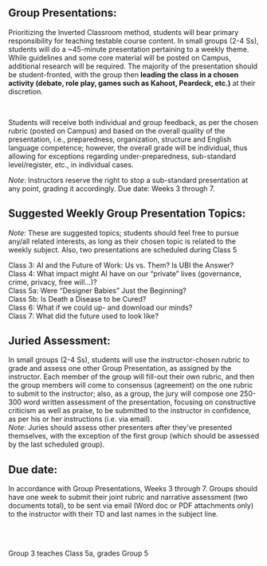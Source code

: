 ## Group Presentations: 
<p>Prioritizing the Inverted Classroom method, students will bear primary responsibility for teaching testable course content. 
In small groups (2-4 Ss), students will do a ~45-minute presentation pertaining to a weekly theme. 
While guidelines and some core material will be posted on Campus, additional research will be required. 
The majority of the presentation should be student-fronted, with the group then <strong>leading the class in a chosen activity 
(debate, role play, games such as Kahoot, Peardeck, etc.)</strong> at their discretion.</p>
</br>


Students will receive both individual and group feedback, as per the chosen rubric (posted on Campus) and based on the overall quality of the presentation,
i.e., preparedness, organization, structure and English language competence; however, the overall grade will be individual, 
thus allowing for exceptions regarding under-preparedness, sub-standard level/register, etc., in individual cases. 
</br>


<i>Note</i>: Instructors reserve the right to stop a sub-standard presentation at any point, grading it accordingly. Due date: Weeks 3 through 7.
</br>


## Suggested Weekly Group Presentation Topics:
<i>Note</i>: These are suggested topics; students should feel free to pursue any/all related interests, as long as their chosen topic is related to the weekly subject. 
Also, two presentations are scheduled during Class 5
</br>

Class 3: AI and the Future of Work: Us vs. Them? Is UBI the Answer?</br>
Class 4: What impact might AI have on our “private” lives (governance, crime, privacy, free will…)?</br>
Class 5a: Were “Designer Babies” Just the Beginning? </br>
Class 5b:  Is Death a Disease to be Cured?</br>
Class 6: What if we could up- and download our minds?</br>
Class 7: What did the future used to look like?</br>

## Juried Assessment: 
In small groups (2-4 Ss), students will use the instructor-chosen rubric to grade and assess one other Group Presentation, as assigned by the instructor. 
Each member of the group will fill-out their own rubric, and then the group members will come to consensus (agreement) on the one rubric to submit to the instructor; 
also, as a group, the jury will compose one 250-300 word written assessment of the presentation, focusing on constructive criticism as well as praise, 
to be submitted to the instructor in confidence, as per his or her instructions (i.e. via email). </br>
<i>Note</i>: Juries should assess other presenters after they’ve presented themselves, with the exception of the first group 
(which should be assessed by the last scheduled group). 

## Due date: 
In accordance with Group Presentations, Weeks 3 through 7. 
Groups should have one week to submit their joint rubric and narrative assessment (two documents total), to be sent via email (Word doc or PDF attachments only) 
to the instructor with their TD and last names in the subject line.

</br></br>

Group 3 teaches Class 5a, grades Group 5
